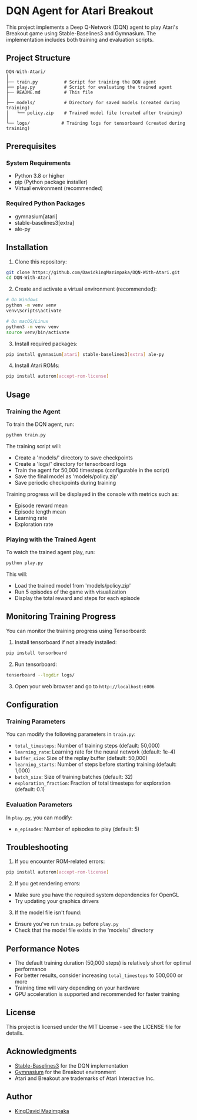 # DQN Agent for Atari Breakout

This project implements a Deep Q-Network (DQN) agent to play Atari's Breakout game using Stable-Baselines3 and Gymnasium. The implementation includes both training and evaluation scripts.

## Project Structure

```
DQN-With-Atari/
│
├── train.py          # Script for training the DQN agent
├── play.py           # Script for evaluating the trained agent
├── README.md         # This file
│
├── models/           # Directory for saved models (created during training)
│   └── policy.zip    # Trained model file (created after training)
│
└── logs/            # Training logs for tensorboard (created during training)
```

## Prerequisites

### System Requirements
- Python 3.8 or higher
- pip (Python package installer)
- Virtual environment (recommended)

### Required Python Packages
- gymnasium[atari]
- stable-baselines3[extra]
- ale-py

## Installation

1. Clone this repository:
```bash
git clone https://github.com/DavidkingMazimpaka/DQN-With-Atari.git
cd DQN-With-Atari
```

2. Create and activate a virtual environment (recommended):
```bash
# On Windows
python -m venv venv
venv\Scripts\activate

# On macOS/Linux
python3 -m venv venv
source venv/bin/activate
```

3. Install required packages:
```bash
pip install gymnasium[atari] stable-baselines3[extra] ale-py
```

4. Install Atari ROMs:
```bash
pip install autorom[accept-rom-license]
```

## Usage

### Training the Agent

To train the DQN agent, run:
```bash
python train.py
```

The training script will:
- Create a 'models/' directory to save checkpoints
- Create a 'logs/' directory for tensorboard logs
- Train the agent for 50,000 timesteps (configurable in the script)
- Save the final model as 'models/policy.zip'
- Save periodic checkpoints during training

Training progress will be displayed in the console with metrics such as:
- Episode reward mean
- Episode length mean
- Learning rate
- Exploration rate

### Playing with the Trained Agent

To watch the trained agent play, run:
```bash
python play.py
```

This will:
- Load the trained model from 'models/policy.zip'
- Run 5 episodes of the game with visualization
- Display the total reward and steps for each episode

## Monitoring Training Progress

You can monitor the training progress using Tensorboard:

1. Install tensorboard if not already installed:
```bash
pip install tensorboard
```

2. Run tensorboard:
```bash
tensorboard --logdir logs/
```

3. Open your web browser and go to `http://localhost:6006`

## Configuration

### Training Parameters
You can modify the following parameters in `train.py`:
- `total_timesteps`: Number of training steps (default: 50,000)
- `learning_rate`: Learning rate for the neural network (default: 1e-4)
- `buffer_size`: Size of the replay buffer (default: 50,000)
- `learning_starts`: Number of steps before starting training (default: 1,000)
- `batch_size`: Size of training batches (default: 32)
- `exploration_fraction`: Fraction of total timesteps for exploration (default: 0.1)

### Evaluation Parameters
In `play.py`, you can modify:
- `n_episodes`: Number of episodes to play (default: 5)

## Troubleshooting

1. If you encounter ROM-related errors:
```bash
pip install autorom[accept-rom-license]
```

2. If you get rendering errors:
- Make sure you have the required system dependencies for OpenGL
- Try updating your graphics drivers

3. If the model file isn't found:
- Ensure you've run `train.py` before `play.py`
- Check that the model file exists in the 'models/' directory

## Performance Notes

- The default training duration (50,000 steps) is relatively short for optimal performance
- For better results, consider increasing `total_timesteps` to 500,000 or more
- Training time will vary depending on your hardware
- GPU acceleration is supported and recommended for faster training

## License

This project is licensed under the MIT License - see the LICENSE file for details.

## Acknowledgments

- [Stable-Baselines3](https://github.com/DLR-RM/stable-baselines3) for the DQN implementation
- [Gymnasium](https://gymnasium.farama.org/) for the Breakout environment
- Atari and Breakout are trademarks of Atari Interactive Inc.

## Author
- [KingDavid Mazimpaka](https://github.com/DavidkingMazimpaka/)
